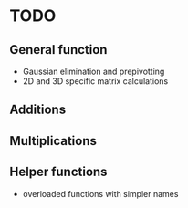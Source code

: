 # TODO

## General function

- Gaussian elimination and prepivotting
- 2D and 3D specific matrix calculations

## Additions


## Multiplications


## Helper functions

- overloaded functions with simpler names
